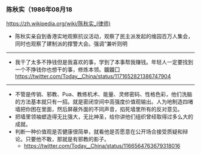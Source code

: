 ### 陈秋实（1986年08月18
https://zh.wikipedia.org/wiki/陈秋实_(律师)
- 陈秋实亲自到香港实地观察抗议活动，观察了民主派发起的维园百万人集会，同时也观察了建制派的撑警大会。强调“兼听则明
---
- 我干了太多不挣钱但是我喜欢的事，学到了本事帮我赚钱。年轻人一定要找到一个不挣钱你也想干的事，修炼本领。龖龖囗
https://twitter.com/Today__China/status/1171652821386747904
---
- 不管是传销、邪教、Pua、教练机术、能量、灵修密码、性格色彩，他们洗脑的方法基本就只有一招。就是密闭空间中高强度价值观输出。人为地制造四堵墙把你困在里面，然后屏蔽外面的不同声音，掐死墙里所有的反对意见。
- 把墙里领袖塑造得无比强大，无比神圣，给你讲他们组织曾经取得过多么大的成就。
- 判断一种价值观是否健康很简单，就看他是否愿意在公开场合接受质疑和辩论。只要他不敢，那就是有邪教的影子。
  - https://twitter.com/Today__China/status/1166564763679318016